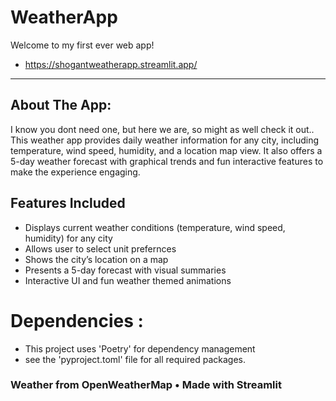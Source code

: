 # WeatherApp

Welcome to my first ever web app!
- https://shogantweatherapp.streamlit.app/
---

## About The App:
I know you dont need one, but here we are, so might as well check it out.. 
This weather app provides daily weather information for any city, including temperature, wind speed, humidity, and a location map view. 
It also offers a 5-day weather forecast with graphical trends and fun interactive features to make the experience engaging.

## Features Included

- Displays current weather conditions (temperature, wind speed, humidity) for any city
- Allows user to select unit prefernces
- Shows the city’s location on a map
- Presents a 5-day forecast with visual summaries
- Interactive UI and fun weather themed animations

# Dependencies :
- This project uses 'Poetry' for dependency management
- see the 'pyproject.toml' file for all required packages.

### Weather from OpenWeatherMap • Made with Streamlit
